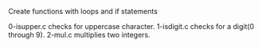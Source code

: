 Create functions with loops and if statements


0-isupper.c checks for uppercase character.
1-isdigit.c checks for a digit(0 through 9).
2-mul.c  multiplies two integers.
